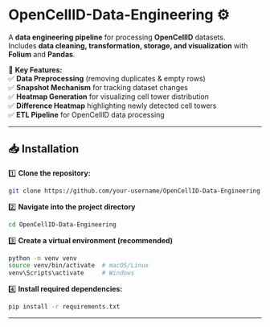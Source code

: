 # OpenCellID-Data-Engineering ⚙️

A **data engineering pipeline** for processing **OpenCellID** datasets.  
Includes **data cleaning, transformation, storage, and visualization** with **Folium** and **Pandas**.  

🚀 **Key Features:**  
✅ **Data Preprocessing** (removing duplicates & empty rows)  
✅ **Snapshot Mechanism** for tracking dataset changes  
✅ **Heatmap Generation** for visualizing cell tower distribution  
✅ **Difference Heatmap** highlighting newly detected cell towers  
✅ **ETL Pipeline** for OpenCellID data processing  

---

## 📥 Installation  

1️⃣ **Clone the repository:**  
```bash
git clone https://github.com/your-username/OpenCellID-Data-Engineering.git
```

2️⃣ **Navigate into the project directory**
```bash
cd OpenCellID-Data-Engineering
```

3️⃣ **Create a virtual environment (recommended)**
```bash
python -m venv venv
source venv/bin/activate  # macOS/Linux
venv\Scripts\activate     # Windows
```

4️⃣ **Install required dependencies:**
```bash
pip install -r requirements.txt
```

---




